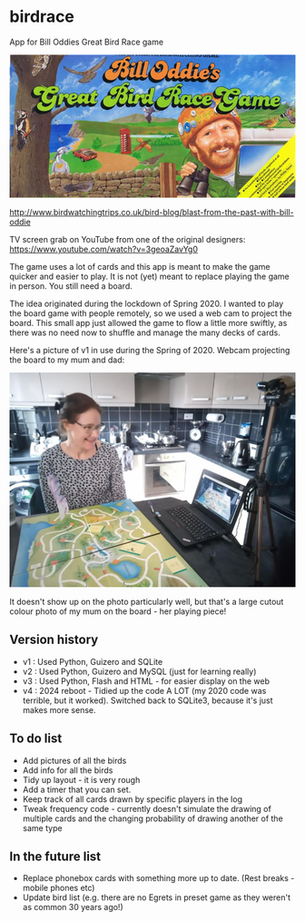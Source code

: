 # birdrace
App for Bill Oddies Great Bird Race game

![Picture of the box](./static/box.jpg)

http://www.birdwatchingtrips.co.uk/bird-blog/blast-from-the-past-with-bill-oddie

TV screen grab on YouTube from one of the original designers: https://www.youtube.com/watch?v=3geoaZavYg0

The game uses a lot of cards and this app is meant to make the game quicker and easier to play.
It is not (yet) meant to replace playing the game in person. You still need a board.

The idea originated during the lockdown of Spring 2020. I wanted to play the board game with people remotely, so we used a web cam to project the board. This small app just allowed the game to flow a little more swiftly, as there was no need now to shuffle and manage the many decks of cards.

Here's a picture of v1 in use during the Spring of 2020. Webcam projecting the board to my mum and dad:

![Playing the game online](./static/playing_the_game.JPG)

It doesn't show up on the photo particularly well, but that's a large cutout colour photo of my mum on the board - her playing piece!

## Version history

* v1 : Used Python, Guizero and SQLite
* v2 : Used Python, Guizero and MySQL (just for learning really)
* v3 : Used Python, Flash and HTML - for easier display on the web
* v4 : 2024 reboot - Tidied up the code A LOT (my 2020 code was terrible, but it worked). Switched back to SQLite3, because it's just makes more sense.


## To do list

- Add pictures of all the birds
- Add info for all the birds
- Tidy up layout - it is very rough
- Add a timer that you can set.
- Keep track of all cards drawn by specific players in the log
- Tweak frequency code - currently doesn't simulate the drawing of multiple cards and the changing probability of drawing another of the same type


## In the future list

- Replace phonebox cards with something more up to date.  (Rest breaks - mobile phones etc)
- Update bird list (e.g. there are no Egrets in preset game as they weren't as common 30 years ago!)

